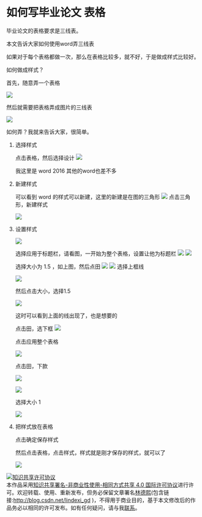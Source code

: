 # 如何写毕业论文 表格

毕业论文的表格要求是三线表。

本文告诉大家如何使用word弄三线表

<!--more-->
<!-- CreateTime:2020/3/5 9:26:17 -->


如果对于每个表格都做一次，那么在表格比较多，就不好，于是做成样式比较好。

如何做成样式？

首先，随意弄一个表格

![](http://image.acmx.xyz/AwCCAwMAItoFADbzBgABAAQArj4BAGZDAgBo6AkA6Nk%3D%2F2017530101944.jpg)

然后就需要把表格弄成图片的三线表

![](http://image.acmx.xyz/AwCCAwMAItoFADbzBgABAAQArj4BAGZDAgBo6AkA6Nk%3D%2F2017530103052.jpg)

如何弄？我就来告诉大家，很简单。

1. 选择样式

   点击表格，然后选择设计
   ![](http://image.acmx.xyz/AwCCAwMAItoFADbzBgABAAQArj4BAGZDAgBo6AkA6Nk%3D%2F2017530102045.jpg)

   我这里是 word 2016 其他的word也差不多

1. 新建样式

   可以看到 word 的样式可以新建，这里的新建是在图的三角形
   ![](http://image.acmx.xyz/AwCCAwMAItoFADbzBgABAAQArj4BAGZDAgBo6AkA6Nk%3D%2F2017530102150.jpg)
   点击三角形，新建样式

   ![](http://image.acmx.xyz/AwCCAwMAItoFADbzBgABAAQArj4BAGZDAgBo6AkA6Nk%3D%2F2017530102229.jpg)

1. 设置样式
    
    ![](http://image.acmx.xyz/AwCCAwMAItoFADbzBgABAAQArj4BAGZDAgBo6AkA6Nk%3D%2F201753010231.jpg)

    选择应用于标题栏，请看图，一开始为整个表格，设置让他为标题栏
    ![](http://image.acmx.xyz/AwCCAwMAItoFADbzBgABAAQArj4BAGZDAgBo6AkA6Nk%3D%2F2017530102324.jpg)
    ![](http://image.acmx.xyz/AwCCAwMAItoFADbzBgABAAQArj4BAGZDAgBo6AkA6Nk%3D%2F2017530102413.jpg)

    选择大小为 1.5 ，如上图，然后点田
    ![](http://image.acmx.xyz/AwCCAwMAItoFADbzBgABAAQArj4BAGZDAgBo6AkA6Nk%3D%2F2017530102451.jpg)
    ![](http://image.acmx.xyz/AwCCAwMAItoFADbzBgABAAQArj4BAGZDAgBo6AkA6Nk%3D%2F2017530102511.jpg)
    选择上框线

    ![](http://image.acmx.xyz/AwCCAwMAItoFADbzBgABAAQArj4BAGZDAgBo6AkA6Nk%3D%2F2017530102627.jpg)

    然后点击大小，选择1.5

    ![](http://image.acmx.xyz/AwCCAwMAItoFADbzBgABAAQArj4BAGZDAgBo6AkA6Nk%3D%2F201753010277.jpg)

    这时可以看到上面的线出现了，也是想要的

    点击田，选下框
    ![](http://image.acmx.xyz/AwCCAwMAItoFADbzBgABAAQArj4BAGZDAgBo6AkA6Nk%3D%2F2017530102752.jpg)

    点击应用整个表格

    ![](http://image.acmx.xyz/AwCCAwMAItoFADbzBgABAAQArj4BAGZDAgBo6AkA6Nk%3D%2F2017530102816.jpg)

    点击田，下款

    ![](http://image.acmx.xyz/AwCCAwMAItoFADbzBgABAAQArj4BAGZDAgBo6AkA6Nk%3D%2F2017530102838.jpg)

    ![](http://image.acmx.xyz/AwCCAwMAItoFADbzBgABAAQArj4BAGZDAgBo6AkA6Nk%3D%2F201753010292.jpg)

    选择大小 1

    ![](http://image.acmx.xyz/AwCCAwMAItoFADbzBgABAAQArj4BAGZDAgBo6AkA6Nk%3D%2F2017530102947.jpg)

1. 把样式放在表格

   点击确定保存样式

   然后点击表格，点击样式，样式就是刚才保存的样式，就可以了

   ![](http://image.acmx.xyz/AwCCAwMAItoFADbzBgABAAQArj4BAGZDAgBo6AkA6Nk%3D%2F2017530103052.jpg)

<a rel="license" href="http://creativecommons.org/licenses/by-nc-sa/4.0/"><img alt="知识共享许可协议" style="border-width:0" src="https://licensebuttons.net/l/by-nc-sa/4.0/88x31.png" /></a><br />本作品采用<a rel="license" href="http://creativecommons.org/licenses/by-nc-sa/4.0/">知识共享署名-非商业性使用-相同方式共享 4.0 国际许可协议</a>进行许可。欢迎转载、使用、重新发布，但务必保留文章署名[林德熙](http://blog.csdn.net/lindexi_gd)(包含链接:http://blog.csdn.net/lindexi_gd )，不得用于商业目的，基于本文修改后的作品务必以相同的许可发布。如有任何疑问，请与我[联系](mailto:lindexi_gd@163.com)。